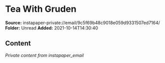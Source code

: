 # Tea With Gruden

**Source:** instapaper-private://email/9c5f69b48c9018e059d9331507ed7164/
**Folder:** Unread
**Added:** 2021-10-14T14:30:40




## Content
*Private content from instapaper_email*
